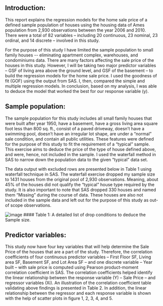 ## Introduction:

This report explains the regression models for the home sale price of a defined sample
population of houses using the housing data of Ames population from 2,930 observations
between the year 2006 and 2010. There were a total of 82 variables – including 20 continuous,
23 nominal, 23 ordinal, and 14 discrete – involved in this study.

For the purpose of this study I have limited the sample population to small family houses --
eliminating apartment complex, warehouses, and condominiums data. There are many factors
affecting the sale price of the houses in this study. However, I will be taking two major predictor
variables – GSF of living area above the ground level, and GSF of the basement – to build the
regression models for the home sale price. I used the goodness of fit (GOF) using the output
from SAS. I, then, compared the simple and multiple regression models. In conclusion, based on
my analysis, I was able to deduce the model that worked the best for our response variable (y).

## Sample population:

The sample population for this study includes all small family houses that were built after year
1950, have a basement, have a gross living area square foot less than 800 sq. ft., consist of a
paved driveway, doesn’t have a swimming pool, doesn’t have an irregular lot shape, are under a
“normal” sale condition, and contain all public utilities. These features were defined for the
purpose of this study to fit the requirement of a “typical” sample. This exercise aims to deduce
the price of the type of house defined above, and were, hence, not included in the sample. I used
the waterfall method in SAS to narrow down the population data to the given “typical” data set.

The data output with excluded rows are presented below in Table 1 using waterfall technique in
SAS. The waterfall exercise dropped my sample size to 1431 houses from the original pool of
2,930 observations. Meaning, about 45% of the houses did not qualify the “typical” house type
required by the study. It is also important to note that SAS dropped 330 houses and named them
“Missing” during the course of data. These houses are also not included in the sample data and
left out for the purpose of this study as out-of scope observations.

![image](https://cloud.githubusercontent.com/assets/26909910/25399075/32f3b208-29bc-11e7-9f42-7a1813724fcf.png)
           #### Table 1: A detailed list of drop conditions to deduce the Sample size.

## Predictor variables:

This study now have four key variables that will help determine the Sale Price of the houses that
are a part of the study. Therefore, the correlation coefficients of four continuous predictor
variables – First Floor SF, Living area SF, Basement SF, and Lot Area SF – and one discrete
variable – Year built – with sale price is computed using Pearson product-moment correlation coefficient in SAS. The correlation coefficients helped identify the linear relationship between
the response variable (Y) – Sale Price – and regressor variables (Xi). An illustration of the
correlation coefficient table validating above findings is presented in Table 2. In addition, the
linear relationship between the regressor and each response variable is shown with the help of
scatter plots in figure 1, 2, 3, 4, and 5.

